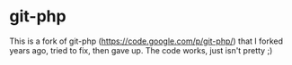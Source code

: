 git-php
========

This is a fork of git-php (https://code.google.com/p/git-php/) that I forked years ago, tried to fix, then gave up. The code works, just isn't pretty ;)